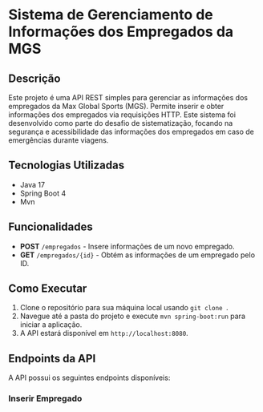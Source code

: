 # Sistema de Gerenciamento de Informações dos Empregados da MGS

## Descrição
Este projeto é uma API REST simples para gerenciar as informações dos empregados da Max Global Sports (MGS). Permite inserir e obter informações dos empregados via requisições HTTP. Este sistema foi desenvolvido como parte do desafio de sistematização, focando na segurança e acessibilidade das informações dos empregados em caso de emergências durante viagens.

## Tecnologias Utilizadas
- Java 17
- Spring Boot 4
- Mvn

## Funcionalidades
- **POST** `/empregados` - Insere informações de um novo empregado.
- **GET** `/empregados/{id}` - Obtém as informações de um empregado pelo ID.

## Como Executar
1. Clone o repositório para sua máquina local usando `git clone `.
2. Navegue até a pasta do projeto e execute `mvn spring-boot:run` para iniciar a aplicação.
3. A API estará disponível em `http://localhost:8080`.

## Endpoints da API
A API possui os seguintes endpoints disponíveis:

### Inserir Empregado
